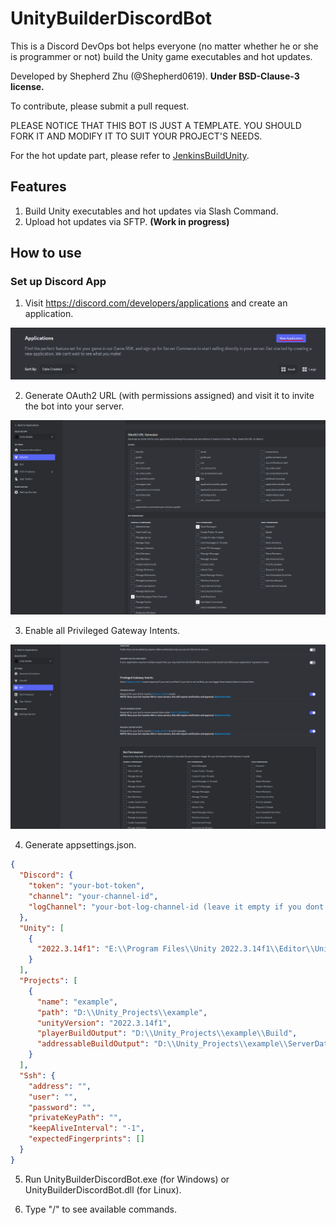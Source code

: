 ﻿# UnityBuilderDiscordBot
This is a Discord DevOps bot helps everyone (no matter whether he or she is programmer or not) build the Unity game executables and hot updates.

Developed by Shepherd Zhu (@Shepherd0619). **Under BSD-Clause-3 license.**

To contribute, please submit a pull request.

PLEASE NOTICE THAT THIS BOT IS JUST A TEMPLATE. YOU SHOULD FORK IT AND MODIFY IT TO SUIT YOUR PROJECT'S NEEDS.

For the hot update part, please refer to [JenkinsBuildUnity](https://github.com/Shepherd0619/JenkinsBuildUnity).

## Features
1. Build Unity executables and hot updates via Slash Command.
2. Upload hot updates via SFTP. **(Work in progress)**

## How to use
### Set up Discord App
1. Visit https://discord.com/developers/applications and create an application.

![alt text](image.png)

2. Generate OAuth2 URL (with permissions assigned) and visit it to invite the bot into your server.

![alt text](image-1.png)

3. Enable all Privileged Gateway Intents.

![alt text](image-2.png)

4. Generate appsettings.json.

```json
{
  "Discord": {
    "token": "your-bot-token",
    "channel": "your-channel-id",
    "logChannel": "your-bot-log-channel-id (leave it empty if you dont want log. )"
  },
  "Unity": [
    {
      "2022.3.14f1": "E:\\Program Files\\Unity 2022.3.14f1\\Editor\\Unity.exe"
    }
  ],
  "Projects": [
    {
      "name": "example",
      "path": "D:\\Unity_Projects\\example",
      "unityVersion": "2022.3.14f1",
      "playerBuildOutput": "D:\\Unity_Projects\\example\\Build",
      "addressableBuildOutput": "D:\\Unity_Projects\\example\\ServerData"
    }
  ],
  "Ssh": {
    "address": "",
    "user": "",
    "password": "",
    "privateKeyPath": "",
    "keepAliveInterval": "-1",
    "expectedFingerprints": []
  }
}
```

5. Run UnityBuilderDiscordBot.exe (for Windows) or UnityBuilderDiscordBot.dll (for Linux).

6. Type "/" to see available commands.